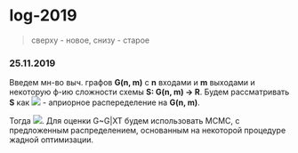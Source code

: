 # log-2019

> сверху - новое, снизу - старое

### 25.11.2019

Введем мн-во выч. графов __G(n, m)__ с __n__ входами и __m__ выходами и некоторую ф-ию сложности схемы __S: G(n, m) -> R__.
Будем рассматривать __S__ как <img src="https://render.githubusercontent.com/render/math?math=-\alpha\log p(G)"> - априорное распеределение на __G(n, m)__.

Тогда <img src="https://render.githubusercontent.com/render/math?math=p(t|xTX) = E_{G~G|XT}p(t|xG)">.
Для оценки G~G|XT будем использовать MCMC, с предложенным распределением, основанным на некоторой процедуре жадной оптимизации.
